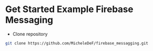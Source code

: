 # Get Started Example Firebase Messaging

- Clone repository

```sh
git clone https://github.com/MicheleDeF/firebase_messagging.git
```
